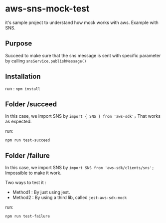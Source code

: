 # aws-sns-mock-test
it's sample project to understand how mock works with aws.
Example with SNS. 

## Purpose 

Succeed to make sure that the sns message is sent with specific parameter by calling `snsService.publishMessage()`

## Installation

run : 
`npm install`

## Folder /succeed

In this case, we import SNS by `import { SNS } from 'aws-sdk';`
That works as expected.

run: 
```
npm run test-succeed
```


## Folder /failure

In this case, we import SNS by `import SNS from 'aws-sdk/clients/sns';`
Impossible to make it work.

Two ways  to test it : 

- Method1 : By just using jest.
- Method2 : By using a third lib, called `jest-aws-sdk-mock`

run: 
```
npm run test-failure
```
